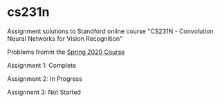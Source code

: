 # cs231n

Assignment solutions to Standford online course "CS231N - Convolution Neural Networks for Vision Recognition"

Problems fromm the [Spring 2020 Course](http://cs231n.stanford.edu)

Assignment 1: Complete

Assignment 2: In Progress

Assignnent 3: Not Started

